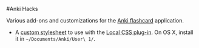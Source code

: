 #Anki Hacks

Various add-ons and customizations for the [Anki flashcard](https://ankiweb.net) application.

* A [custom stylesheet](user_style.css) to use with the [Local CSS plug-in](https://ankiweb.net/shared/info/2587372325). On OS X, install it in `~/Documents/Anki/User\ 1/`.